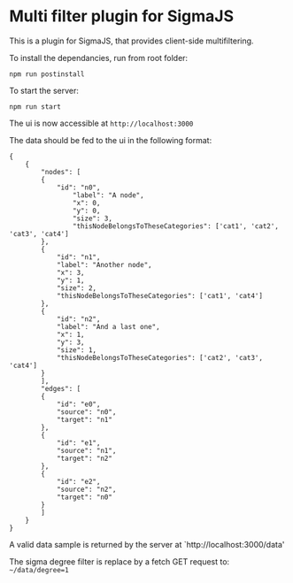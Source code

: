 # Multi filter plugin for SigmaJS

This is a plugin for SigmaJS, that provides client-side multifiltering. 

To install the dependancies, run from root folder:
```
npm run postinstall
```
To start the server: 
```
npm run start
```

The ui is now accessible at `http://localhost:3000`

The data should be fed to the ui in the following format:

```
{
    {
        "nodes": [
        {
            "id": "n0",
                "label": "A node",
                "x": 0,
                "y": 0,
                "size": 3,
                "thisNodeBelongsToTheseCategories": ['cat1', 'cat2', 'cat3', 'cat4']
        },
        {
            "id": "n1",
            "label": "Another node",
            "x": 3,
            "y": 1,
            "size": 2,
            "thisNodeBelongsToTheseCategories": ['cat1', 'cat4']
        },
        {
            "id": "n2",
            "label": "And a last one",
            "x": 1,
            "y": 3,
            "size": 1,
            "thisNodeBelongsToTheseCategories": ['cat2', 'cat3', 'cat4']
        }
        ],
        "edges": [
        {
            "id": "e0",
            "source": "n0",
            "target": "n1"
        },
        {
            "id": "e1",
            "source": "n1",
            "target": "n2"
        },
        {
            "id": "e2",
            "source": "n2",
            "target": "n0"
        }
        ]
    }
}
```

A valid data sample is returned by the server at `http://localhost:3000/data'

The sigma degree filter is replace by a fetch GET request to: `~/data/degree=1`
